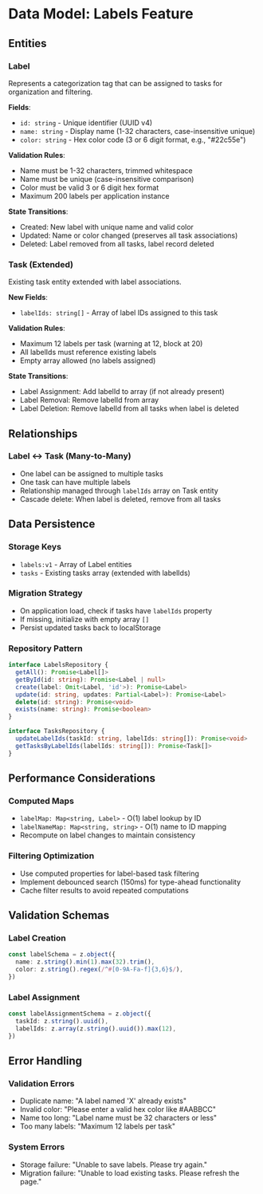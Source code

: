 # Data Model: Labels Feature

## Entities

### Label

Represents a categorization tag that can be assigned to tasks for organization and filtering.

**Fields**:

- `id: string` - Unique identifier (UUID v4)
- `name: string` - Display name (1-32 characters, case-insensitive unique)
- `color: string` - Hex color code (3 or 6 digit format, e.g., "#22c55e")

**Validation Rules**:

- Name must be 1-32 characters, trimmed whitespace
- Name must be unique (case-insensitive comparison)
- Color must be valid 3 or 6 digit hex format
- Maximum 200 labels per application instance

**State Transitions**:

- Created: New label with unique name and valid color
- Updated: Name or color changed (preserves all task associations)
- Deleted: Label removed from all tasks, label record deleted

### Task (Extended)

Existing task entity extended with label associations.

**New Fields**:

- `labelIds: string[]` - Array of label IDs assigned to this task

**Validation Rules**:

- Maximum 12 labels per task (warning at 12, block at 20)
- All labelIds must reference existing labels
- Empty array allowed (no labels assigned)

**State Transitions**:

- Label Assignment: Add labelId to array (if not already present)
- Label Removal: Remove labelId from array
- Label Deletion: Remove labelId from all tasks when label is deleted

## Relationships

### Label ↔ Task (Many-to-Many)

- One label can be assigned to multiple tasks
- One task can have multiple labels
- Relationship managed through `labelIds` array on Task entity
- Cascade delete: When label is deleted, remove from all tasks

## Data Persistence

### Storage Keys

- `labels:v1` - Array of Label entities
- `tasks` - Existing tasks array (extended with labelIds)

### Migration Strategy

- On application load, check if tasks have `labelIds` property
- If missing, initialize with empty array `[]`
- Persist updated tasks back to localStorage

### Repository Pattern

```typescript
interface LabelsRepository {
  getAll(): Promise<Label[]>
  getById(id: string): Promise<Label | null>
  create(label: Omit<Label, 'id'>): Promise<Label>
  update(id: string, updates: Partial<Label>): Promise<Label>
  delete(id: string): Promise<void>
  exists(name: string): Promise<boolean>
}

interface TasksRepository {
  updateLabelIds(taskId: string, labelIds: string[]): Promise<void>
  getTasksByLabelIds(labelIds: string[]): Promise<Task[]>
}
```

## Performance Considerations

### Computed Maps

- `labelMap: Map<string, Label>` - O(1) label lookup by ID
- `labelNameMap: Map<string, string>` - O(1) name to ID mapping
- Recompute on label changes to maintain consistency

### Filtering Optimization

- Use computed properties for label-based task filtering
- Implement debounced search (150ms) for type-ahead functionality
- Cache filter results to avoid repeated computations

## Validation Schemas

### Label Creation

```typescript
const labelSchema = z.object({
  name: z.string().min(1).max(32).trim(),
  color: z.string().regex(/^#[0-9A-Fa-f]{3,6}$/),
})
```

### Label Assignment

```typescript
const labelAssignmentSchema = z.object({
  taskId: z.string().uuid(),
  labelIds: z.array(z.string().uuid()).max(12),
})
```

## Error Handling

### Validation Errors

- Duplicate name: "A label named 'X' already exists"
- Invalid color: "Please enter a valid hex color like #AABBCC"
- Name too long: "Label name must be 32 characters or less"
- Too many labels: "Maximum 12 labels per task"

### System Errors

- Storage failure: "Unable to save labels. Please try again."
- Migration failure: "Unable to load existing tasks. Please refresh the page."
